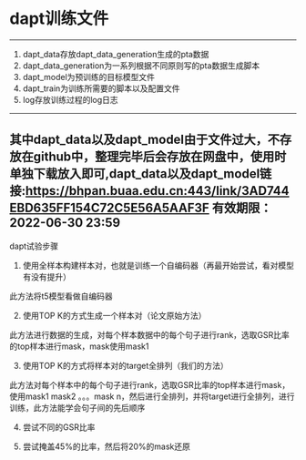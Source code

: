 # dapt训练文件
---
1. dapt_data存放dapt_data_generation生成的pta数据
2. dapt_data_generation为一系列根据不同原则写的pta数据生成脚本
3. dapt_model为预训练的目标模型文件
4. dapt_train为训练所需要的脚本以及配置文件
5. log存放训练过程的log日志
---
其中dapt_data以及dapt_model由于文件过大，不存放在github中，整理完毕后会存放在网盘中，使用时单独下载放入即可,dapt_data以及dapt_model链接:https://bhpan.buaa.edu.cn:443/link/3AD744EBD635FF154C72C5E56A5AAF3F
有效期限：2022-06-30 23:59
---
dapt试验步骤
1. 使用全样本构建样本对，也就是训练一个自编码器（再最开始尝试，看对模型有没有提升）

此方法将t5模型看做自编码器

2. 使用TOP K的方式生成一个样本对（论文原始方法）

此方法进行数据的生成，对每个样本数据中的每个句子进行rank，选取GSR比率的top样本进行mask，mask使用mask1

3. 使用TOP K的方式将样本对的target全排列（我们的方法）

此方法对每个样本中的每个句子进行rank，选取GSR比率的top样本进行mask，使用mask1 mask2 。。。mask n，然后进行全排列，并将target进行全排列，进行训练，此方法能学会句子间的先后顺序

4. 尝试不同的GSR比率

5. 尝试掩盖45%的比率，然后将20%的mask还原
